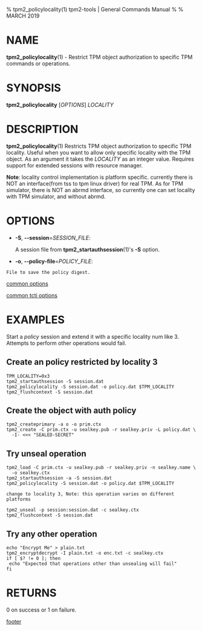 % tpm2_policylocality(1) tpm2-tools | General Commands Manual
%
% MARCH 2019

# NAME

**tpm2_policylocality**(1) - Restrict TPM object authorization to specific
TPM commands or operations.

# SYNOPSIS

**tpm2_policylocality** [*OPTIONS*] _LOCALITY_

# DESCRIPTION

**tpm2_policylocality**(1) Restricts TPM object authorization to specific
TPM locality. Useful when you want to allow only specific locality
with the TPM object. As an argument it takes the _LOCALITY_ as an integer
value. Requires support for extended sessions with resource manager.

**Note**: locality control implementation is platform specific. currently there
is NOT an interface(from tss to tpm linux driver) for real TPM. As for TPM 
simulator, there is NOT an abrmd interface, so currently one can set locality 
with TPM simulator, and without abrmd.

# OPTIONS

  * **-S**, **--session**=_SESSION\_FILE_:

    A session file from **tpm2_startauthsession**(1)'s **-S** option.

   * **-o**, **--policy-file**=_POLICY\_FILE_:

    File to save the policy digest.
[common options](common/options.md)

[common tcti options](common/tcti.md)

# EXAMPLES

Start a *policy* session and extend it with a specific locality num like 3.
Attempts to perform other operations would fail.

## Create an policy restricted by locality 3
```
TPM_LOCALITY=0x3
tpm2_startauthsession -S session.dat
tpm2_policylocality -S session.dat -o policy.dat $TPM_LOCALITY
tpm2_flushcontext -S session.dat
```

## Create the object with auth policy
```
tpm2_createprimary -a o -o prim.ctx
tpm2_create -C prim.ctx -u sealkey.pub -r sealkey.priv -L policy.dat \
  -I- <<< "SEALED-SECRET"
```

## Try unseal operation
```
tpm2_load -C prim.ctx -u sealkey.pub -r sealkey.priv -n sealkey.name \
  -o sealkey.ctx
tpm2_startauthsession -a -S session.dat
tpm2_policylocality -S session.dat -o policy.dat $TPM_LOCALITY

change to locality 3, Note: this operation varies on different platforms

tpm2_unseal -p session:session.dat -c sealkey.ctx
tpm2_flushcontext -S session.dat
```

## Try any other operation
```
echo "Encrypt Me" > plain.txt
tpm2_encryptdecrypt -I plain.txt -o enc.txt -c sealkey.ctx
if [ $? != 0 ]; then
 echo "Expected that operations other than unsealing will fail"
fi
```

# RETURNS

0 on success or 1 on failure.

[footer](common/footer.md)
